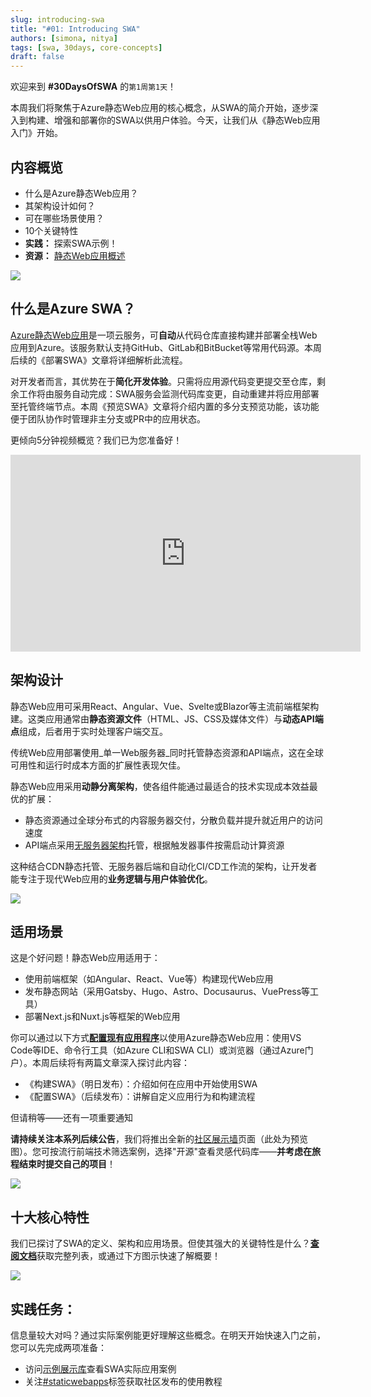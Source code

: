 ```yaml
---
slug: introducing-swa
title: "#01: Introducing SWA"
authors: [simona, nitya]
tags: [swa, 30days, core-concepts]
draft: false
---
```


欢迎来到 **#30DaysOfSWA** 的`第1周第1天`！

本周我们将聚焦于Azure静态Web应用的核心概念，从SWA的简介开始，逐步深入到构建、增强和部署你的SWA以供用户体验。今天，让我们从《静态Web应用入门》开始。

## 内容概览

* 什么是Azure静态Web应用？
 * 其架构设计如何？
 * 可在哪些场景使用？
 * 10个关键特性
 * **实践：** 探索SWA示例！
 * **资源：** [静态Web应用概述](https://docs.microsoft.com/en-us/azure/static-web-apps/overview)

![](../static/img/series/01-banner.png)

## 什么是Azure SWA？

[Azure静态Web应用](https://docs.microsoft.com/en-us/azure/static-web-apps/overview)是一项云服务，可**自动**从代码仓库直接构建并部署全栈Web应用到Azure。该服务默认支持GitHub、GitLab和BitBucket等常用代码源。本周后续的《部署SWA》文章将详细解析此流程。

对开发者而言，其优势在于**简化开发体验**。只需将应用源代码变更提交至仓库，剩余工作将由服务自动完成：SWA服务会监测代码库变更，自动重建并将应用部署至托管终端节点。本周《预览SWA》文章将介绍内置的多分支预览功能，该功能便于团队协作时管理非主分支或PR中的应用状态。

更倾向5分钟视频概览？我们已为您准备好！

<iframe width="560" height="315" src="https://aka.ms/docs/player?show=azure-tips-and-tricks-static-web-apps&ep=what-is-azure-static-web-apps-and-what-can-it-be-used-for-1-of-16--azure-tips-and-tricks-static-web-"  frameborder="0" ></iframe>

## 架构设计

静态Web应用可采用React、Angular、Vue、Svelte或Blazor等主流前端框架构建。这类应用通常由**静态资源文件**（HTML、JS、CSS及媒体文件）与**动态API端点**组成，后者用于实时处理客户端交互。

传统Web应用部署使用_单一Web服务器_同时托管静态资源和API端点，这在全球可用性和运行时成本方面的扩展性表现欠佳。

静态Web应用采用**动静分离架构**，使各组件能通过最适合的技术实现成本效益最优的扩展：

* 静态资源通过全球分布式的内容服务器交付，分散负载并提升就近用户的访问速度
 * API端点采用[无服务器架构](https://docs.microsoft.com/en-us/azure/azure-functions/functions-overview)托管，根据触发器事件按需启动计算资源

这种结合CDN静态托管、无服务器后端和自动化CI/CD工作流的架构，让开发者能专注于现代Web应用的**业务逻辑与用户体验优化**。

![](../static/img/series/01-swa-overview.png)

## 适用场景

这是个好问题！静态Web应用适用于：

* 使用前端框架（如Angular、React、Vue等）构建现代Web应用
 * 发布静态网站（采用Gatsby、Hugo、Astro、Docusaurus、VuePress等工具）
 * 部署Next.js和Nuxt.js等框架的Web应用

你可以通过以下方式[**配置现有应用程序**](https://docs.microsoft.com/en-us/azure/static-web-apps/front-end-frameworks)以使用Azure静态Web应用：使用VS Code等IDE、命令行工具（如Azure CLI和SWA CLI）或浏览器（通过Azure门户）。本周后续将有两篇文章深入探讨此内容：

* 《构建SWA》（明日发布）：介绍如何在应用中开始使用SWA
 * 《配置SWA》（后续发布）：讲解自定义应用行为和构建流程

但请稍等——还有一项重要通知

**请持续关注本系列后续公告**，我们将推出全新的[社区展示墙](/showcase)页面（此处为预览图）。您可按流行前端技术筛选案例，选择"开源"查看灵感代码库——**并考虑在旅程结束时提交自己的项目**！

![](../static/img/png/swa-showcase.png)

## 十大核心特性

我们已探讨了SWA的定义、架构和应用场景。但使其强大的关键特性是什么？[**查阅文档**](https://docs.microsoft.com/en-us/azure/static-web-apps/overview#key-features)获取完整列表，或通过下方图示快速了解概要！

![](../static/img/series/01-ten-things.png)

## 实践任务：

信息量较大对吗？通过实际案例能更好理解这些概念。在明天开始快速入门之前，您可以先完成两项准备：

* 访问[示例展示库](https://github.com/microsoft/static-web-apps-gallery-code-samples)查看SWA实际应用案例
 * 关注[#staticwebapps](https://dev.to/t/staticwebapps)标签获取社区发布的使用教程